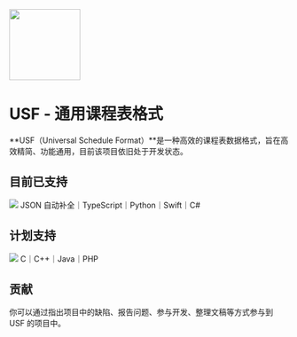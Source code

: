 <image src="https://github.com/user-attachments/assets/563db63c-954f-4d47-839e-c475d88ab7fc" height="128"/>

# USF - 通用课程表格式
**USF（Universal Schedule Format）**是一种高效的课程表数据格式，旨在高效精简、功能通用，目前该项目依旧处于开发状态。

## 目前已支持
<img src="https://skillicons.dev/icons?i=ts,py,swift,cs" />
JSON 自动补全｜TypeScript｜Python｜Swift｜C#

## 计划支持
<img src="https://skillicons.dev/icons?i=c,cpp,java,php" />
C｜C++｜Java｜PHP

## 贡献
你可以通过指出项目中的缺陷、报告问题、参与开发、整理文稿等方式参与到 USF 的项目中。
